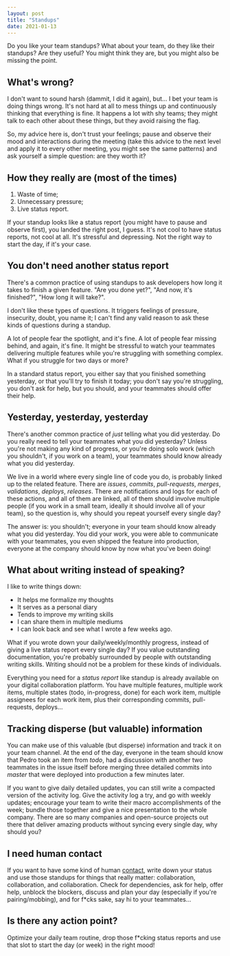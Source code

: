 ```yaml
---
layout: post
title: "Standups"
date: 2021-01-13
---
```


Do you like your team standups? What about your team, do they like their standups?
Are they useful? You might think they are, but you might also be missing the point.

## What's wrong?

I don't want to sound harsh (dammit, I did it again), but... I bet your team is doing
things wrong. It's not hard at all to mess things up and continuously thinking that
everything is fine. It happens a lot with shy teams; they might talk to each other about
these things, but they avoid raising the flag.

So, my advice here is, don't trust your feelings; pause and observe their mood and
interactions during the meeting (take this advice to the next level and apply it to
every other meeting, you might see the same patterns) and ask yourself a simple question:
are they worth it?

## How they really are (most of the times)

1. Waste of time;
2. Unnecessary pressure;
3. Live status report.

If your standup looks like a status report (you might have to pause and observe first),
you landed the right post, I guess. It's not cool to have status reports, not cool at all.
It's stressful and depressing. Not the right way to start the day, if it's your case.

## You don't need another status report

There's a common practice of using standups to ask developers how long it takes to finish
a given feature. "Are you done yet?", "And now, it's finished?", "How long it will take?".

I don't like these types of questions. It triggers feelings of pressure, insecurity, doubt,
you name it; I can't find any valid reason to ask these kinds of questions during a standup.

A lot of people fear the spotlight, and it's fine. A lot of people fear missing behind, and
again, it's fine. It might be stressful to watch your teammates delivering multiple features
while you're struggling with something complex. What if you struggle for two days or more?

In a standard status report, you either say that you finished something yesterday, or that
you'll try to finish it today; you don't say you're struggling, you don't ask for help, but
you should, and your teammates should offer their help.

## Yesterday, yesterday, yesterday

There's another common practice of _just_ telling what you did yesterday. Do you really need
to tell your teammates what you did yesterday? Unless you're not making any kind of progress,
or you're doing solo work (which you shouldn't, if you work on a team), your teammates should
know already what you did yesterday.

We live in a world where every single line of code you do, is probably linked up to the related
feature. There are _issues_, _commits_, _pull-requests_, _merges_, _validations_, _deploys_,
_releases_. There are notifications and logs for each of these actions, and all of them are linked,
all of them should involve multiple people (if you work in a small team, ideally it should involve
all of your team), so the question is, why should you repeat yourself every single day?

The answer is: you shouldn't; everyone in your team should know already what you did yesterday.
You did your work, you were able to communicate with your teammates, you even shipped the feature
into production, everyone at the company should know by now what you've been doing!

## What about writing instead of speaking?

I like to write things down:

* It helps me formalize my thoughts
* It serves as a personal diary
* Tends to improve my writing skills
* I can share them in multiple mediums
* I can look back and see what I wrote a few weeks ago.

What if you wrote down your daily/weekly/monthly progress, instead of giving a live status report
every single day? If you value outstanding documentation, you're probably surrounded by people
with outstanding writing skills. Writing should not be a problem for these kinds of individuals.

Everything you need for a _status report_ like standup is already available on your digital collaboration
platform. You have multiple features, multiple work items, multiple states (todo, in-progress, done)
for each work item, multiple assignees for each work item, plus their corresponding commits, pull-requests,
deploys...

## Tracking disperse (but valuable) information

You can make use of this valuable (but disperse) information and track it on your team channel. At the
end of the day, everyone in the team should know that Pedro took an item from _todo_, had a discussion
with another two teammates in the issue itself before merging three detailed commits into _master_ that
were deployed into production a few minutes later.

If you want to give daily detailed updates, you can still write a compacted version of the activity log.
Give the activity log a try, and go with weekly updates; encourage your team to write their macro
accomplishments of the week; bundle those together and give a nice presentation to the whole company.
There are so many companies and open-source projects out there that deliver amazing products without
syncing every single day, why should you?

## I need human contact

If you want to have some kind of human [contact](contact), write down your status and use those standups for things
that really matter: collaboration, collaboration, and collaboration. Check for dependencies, ask for help,
offer help, unblock the blockers, discuss and plan your day (especially if you're pairing/mobbing), and for
f*cks sake, say hi to your teammates...

## Is there any action point?

Optimize your daily team routine, drop those f*cking status reports and use that slot to start the day
(or week) in the right mood!
